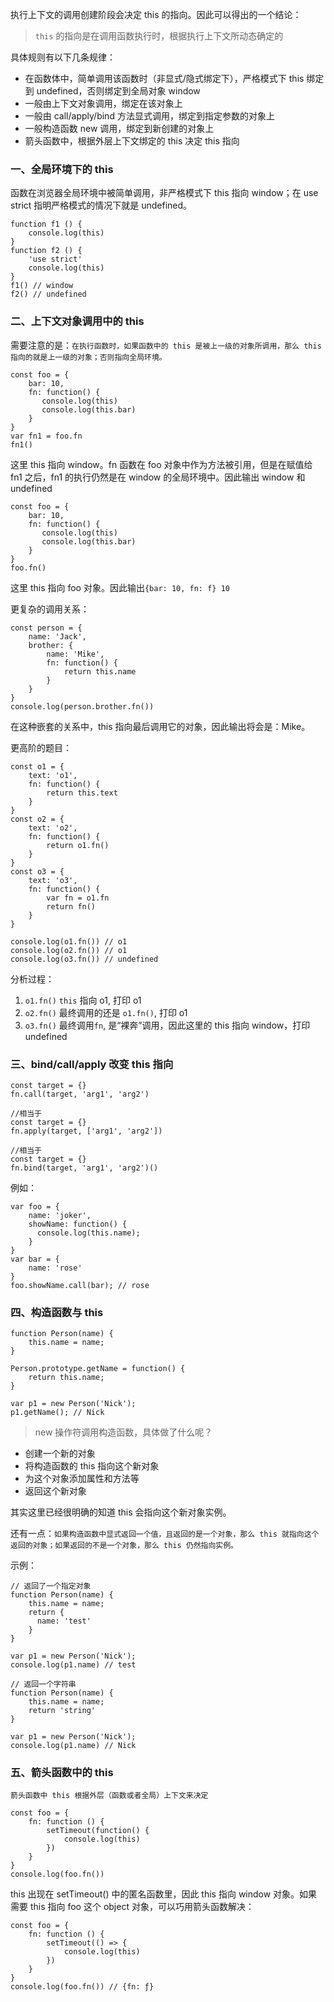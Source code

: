 执行上下文的调用创建阶段会决定 this 的指向。因此可以得出的一个结论：

> `this` 的指向是在调用函数执行时，根据执行上下文所动态确定的

具体规则有以下几条规律：

- 在函数体中，简单调用该函数时（非显式/隐式绑定下），严格模式下 this 绑定到 undefined，否则绑定到全局对象 window
- 一般由上下文对象调用，绑定在该对象上
- 一般由 call/apply/bind 方法显式调用，绑定到指定参数的对象上
- 一般构造函数 new 调用，绑定到新创建的对象上
- 箭头函数中，根据外层上下文绑定的 this 决定 this 指向

### 一、全局环境下的 this

函数在浏览器全局环境中被简单调用，非严格模式下 this 指向 window；在 use strict 指明严格模式的情况下就是 undefined。

```
function f1 () {
    console.log(this)
}
function f2 () {
    'use strict'
    console.log(this)
}
f1() // window
f2() // undefined
```

### 二、上下文对象调用中的 this

需要注意的是：`在执行函数时，如果函数中的 this 是被上一级的对象所调用，那么 this 指向的就是上一级的对象；否则指向全局环境。`

```
const foo = {
    bar: 10,
    fn: function() {
       console.log(this)
       console.log(this.bar)
    }
}
var fn1 = foo.fn
fn1()
```

这里 this 指向 window。fn 函数在 foo 对象中作为方法被引用，但是在赋值给 fn1 之后，fn1 的执行仍然是在 window 的全局环境中。因此输出 window 和 undefined

```
const foo = {
    bar: 10,
    fn: function() {
       console.log(this)
       console.log(this.bar)
    }
}
foo.fn()
```

这里 this 指向 foo 对象。因此输出`{bar: 10, fn: f} 10`

更复杂的调用关系：

```
const person = {
    name: 'Jack',
    brother: {
        name: 'Mike',
        fn: function() {
            return this.name
        }
    }
}
console.log(person.brother.fn())
```

在这种嵌套的关系中，this 指向最后调用它的对象，因此输出将会是：Mike。

更高阶的题目：

```
const o1 = {
    text: 'o1',
    fn: function() {
        return this.text
    }
}
const o2 = {
    text: 'o2',
    fn: function() {
        return o1.fn()
    }
}
const o3 = {
    text: 'o3',
    fn: function() {
        var fn = o1.fn
        return fn()
    }
}

console.log(o1.fn()) // o1
console.log(o2.fn()) // o1
console.log(o3.fn()) // undefined
```

分析过程：

1. `o1.fn()` `this` 指向 o1, 打印 o1
2. `o2.fn()` 最终调用的还是 `o1.fn()`, 打印 o1
3. `o3.fn()` 最终调用`fn`, 是“裸奔”调用，因此这里的 this 指向 window，打印 undefined

### 三、bind/call/apply 改变 this 指向

```
const target = {}
fn.call(target, 'arg1', 'arg2')

//相当于
const target = {}
fn.apply(target, ['arg1', 'arg2'])

//相当于
const target = {}
fn.bind(target, 'arg1', 'arg2')()
```

例如：

```
var foo = {
    name: 'joker',
    showName: function() {
      console.log(this.name);
    }
}
var bar = {
    name: 'rose'
}
foo.showName.call(bar); // rose
```

### 四、构造函数与 this

```
function Person(name) {
    this.name = name;
}

Person.prototype.getName = function() {
    return this.name;
}

var p1 = new Person('Nick');
p1.getName(); // Nick
```

> new 操作符调用构造函数，具体做了什么呢？

- 创建一个新的对象
- 将构造函数的 this 指向这个新对象
- 为这个对象添加属性和方法等
- 返回这个新对象

其实这里已经很明确的知道 this 会指向这个新对象实例。

还有一点：`如果构造函数中显式返回一个值，且返回的是一个对象，那么 this 就指向这个返回的对象；如果返回的不是一个对象，那么 this 仍然指向实例。`

示例：

```
// 返回了一个指定对象
function Person(name) {
    this.name = name;
    return {
      name: 'test'
    }
}

var p1 = new Person('Nick');
console.log(p1.name) // test
```

```
// 返回一个字符串
function Person(name) {
    this.name = name;
    return 'string'
}

var p1 = new Person('Nick');
console.log(p1.name) // Nick
```

### 五、箭头函数中的 this

`箭头函数中 this 根据外层（函数或者全局）上下文来决定`

```
const foo = {
    fn: function () {
        setTimeout(function() {
            console.log(this)
        })
    }
}
console.log(foo.fn())
```

this 出现在 setTimeout() 中的匿名函数里，因此 this 指向 window 对象。如果需要 this 指向 foo 这个 object 对象，可以巧用箭头函数解决：

```
const foo = {
    fn: function () {
        setTimeout(() => {
            console.log(this)
        })
    }
}
console.log(foo.fn()) // {fn: ƒ}
```
